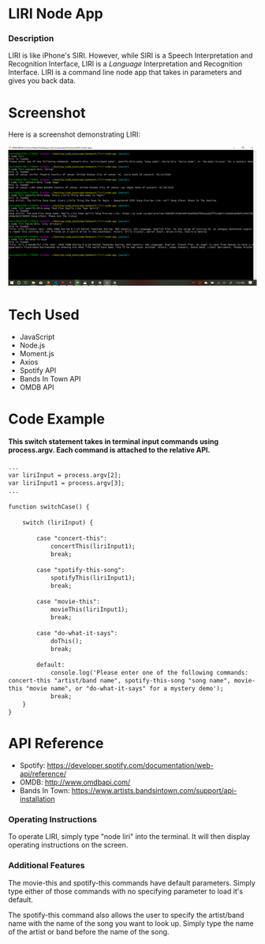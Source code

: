 # LIRI Node App

### Description

LIRI is like iPhone's SIRI. However, while SIRI is a Speech Interpretation and Recognition Interface, LIRI is a _Language_ Interpretation and Recognition Interface. LIRI is a command line node app that takes in parameters and gives you back data.

# Screenshot

Here is a screenshot demonstrating LIRI:

![LIRI Demo](liri-demo1.png)

# Tech Used

* JavaScript
* Node.js
* Moment.js
* Axios
* Spotify API
* Bands In Town API
* OMDB API

# Code Example

#### This switch statement takes in terminal input commands using process.argv. Each command is attached to the relative API.

```
...
var liriInput = process.argv[2];
var liriInput1 = process.argv[3];
...

function switchCase() {

    switch (liriInput) {

        case "concert-this":
            concertThis(liriInput1);
            break;

        case "spotify-this-song":
            spotifyThis(liriInput1);
            break;

        case "movie-this":
            movieThis(liriInput1);
            break;

        case "do-what-it-says":
            doThis();
            break;

        default:
            console.log('Please enter one of the following commands: concert-this "artist/band name", spotify-this-song "song name", movie-this "movie name", or "do-what-it-says" for a mystery demo');
            break;
    }
}
```

# API Reference

* Spotify: https://developer.spotify.com/documentation/web-api/reference/
* OMDB: http://www.omdbapi.com/
* Bands In Town: https://www.artists.bandsintown.com/support/api-installation

### Operating Instructions

To operate LIRI, simply type "node liri" into the terminal. It will then display operating instructions on the screen. 

### Additional Features

The movie-this and spotify-this commands have default parameters. Simply type either of those commands with no specifying parameter to load it's default. 

The spotify-this command also allows the user to specify the artist/band name with the name of the song you want to look up. Simply type the name of the artist or band before the name of the song. 
